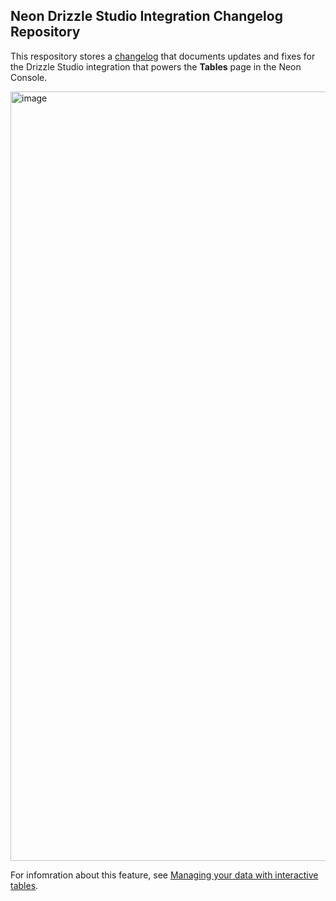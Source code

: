 ## Neon Drizzle Studio Integration Changelog Repository

This respository stores a [changelog](https://github.com/neondatabase/neon-drizzle-studio-changelog/blob/main/CHANGELOG.md) that documents updates and fixes for the Drizzle Studio integration that powers the **Tables** page in the Neon Console. 

<img width="1231" alt="image" src="https://github.com/user-attachments/assets/2226b4d2-3fd5-4e4e-924f-b768b507d9af">

For infomration about this feature, see [Managing your data with interactive tables](https://neon.tech/docs/guides/tables).
